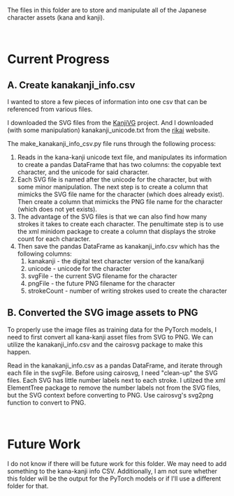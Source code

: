 

The files in this folder are to store and manipulate all of the Japanese character assets (kana and kanji). 

<br/>

# Current Progress

## A. Create kanakanji_info.csv
I wanted to store a few pieces of information into one csv that can be referenced from various files.

I downloaded the SVG files from the [KanjiVG](https://github.com/KanjiVG/kanjivg/tree/master) project. And I downloaded (with some manipulation) kanakanji_unicode.txt from the [rikai](http://www.rikai.com/library/kanjitables/kanji_codes.unicode.shtml) website.

The make_kanakanji_info_csv.py file runs through the following process:

1. Reads in the kana-kanji unicode text file, and manipulates its information to create a pandas DataFrame that has two columns: the copyable text character, and the unicode for said character.
2. Each SVG file is named after the unicode for the character, but with some minor manipulation. The next step is to create a column that mimicks the SVG file name for the character (which does already exist). Then create a column that mimicks the PNG file name for the character (which does not yet exists).
3. The advantage of the SVG files is that we can also find how many strokes it takes to create each character. The penultimate step is to use the xml minidom package to create a column that displays the stroke count for each character.
4. Then save the pandas DataFrame as kanakanji_info.csv which has the following columns:
    1. kanakanji    - the digital text character version of the kana/kanji
    2. unicode      - unicode for the character
    3. svgFile      - the current SVG filename for the character
    4. pngFile      - the future PNG filename for the character
    5. strokeCount  - number of writing strokes used to create the character


## B. Converted the SVG image assets to PNG
To properly use the image files as training data for the PyTorch models, I need to first convert all kana-kanji asset files from SVG to PNG. We can utilize the kanakanji_info.csv and the cairosvg package to make this happen.

Read in the kanakanji_info.csv as a pandas DataFrame, and iterate through each file in the svgFile. Before using cairosvg, I need "clean-up" the SVG files. Each SVG has little number labels next to each stroke. I utilzed the xml ElementTree package to remove the number labels not from the SVG files, but the SVG context before converting to PNG. Use cairosvg's svg2png function to convert to PNG.

<br/>

# Future Work

I do not know if there will be future work for this folder. We may need to add something to the kana-kanji info CSV. Additionally, I am not sure whether this folder will be the output for the PyTorch models or if I'll use a different folder for that.
